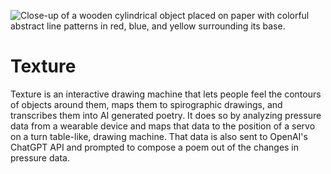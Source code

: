 ![Close-up of a wooden cylindrical object placed on paper with colorful abstract line patterns in red, blue, and yellow surrounding its base.]()

# Texture

Texture is an interactive drawing machine that lets people feel the contours of objects around them, maps them to spirographic drawings, and transcribes them into AI generated poetry. It does so by analyzing pressure data from a wearable device and maps that data to the position of a servo on a turn table-like, drawing machine. That data is also sent to OpenAI's ChatGPT API and prompted to compose a poem out of the changes in pressure data.

